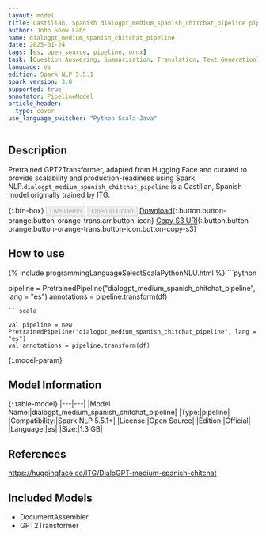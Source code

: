 ```yaml
---
layout: model
title: Castilian, Spanish dialogpt_medium_spanish_chitchat_pipeline pipeline GPT2Transformer from ITG
author: John Snow Labs
name: dialogpt_medium_spanish_chitchat_pipeline
date: 2025-01-24
tags: [es, open_source, pipeline, onnx]
task: [Question Answering, Summarization, Translation, Text Generation]
language: es
edition: Spark NLP 5.5.1
spark_version: 3.0
supported: true
annotator: PipelineModel
article_header:
  type: cover
use_language_switcher: "Python-Scala-Java"
---
```


## Description

Pretrained GPT2Transformer, adapted from Hugging Face and curated to provide scalability and production-readiness using Spark NLP.`dialogpt_medium_spanish_chitchat_pipeline` is a Castilian, Spanish model originally trained by ITG.

{:.btn-box}
<button class="button button-orange" disabled>Live Demo</button>
<button class="button button-orange" disabled>Open in Colab</button>
[Download](https://s3.amazonaws.com/auxdata.johnsnowlabs.com/public/models/dialogpt_medium_spanish_chitchat_pipeline_es_5.5.1_3.0_1737732589843.zip){:.button.button-orange.button-orange-trans.arr.button-icon}
[Copy S3 URI](s3://auxdata.johnsnowlabs.com/public/models/dialogpt_medium_spanish_chitchat_pipeline_es_5.5.1_3.0_1737732589843.zip){:.button.button-orange.button-orange-trans.button-icon.button-copy-s3}

## How to use



<div class="tabs-box" markdown="1">
{% include programmingLanguageSelectScalaPythonNLU.html %}
```python

pipeline = PretrainedPipeline("dialogpt_medium_spanish_chitchat_pipeline", lang = "es")
annotations =  pipeline.transform(df)   

```
```scala

val pipeline = new PretrainedPipeline("dialogpt_medium_spanish_chitchat_pipeline", lang = "es")
val annotations = pipeline.transform(df)

```
</div>

{:.model-param}
## Model Information

{:.table-model}
|---|---|
|Model Name:|dialogpt_medium_spanish_chitchat_pipeline|
|Type:|pipeline|
|Compatibility:|Spark NLP 5.5.1+|
|License:|Open Source|
|Edition:|Official|
|Language:|es|
|Size:|1.3 GB|

## References

https://huggingface.co/ITG/DialoGPT-medium-spanish-chitchat

## Included Models

- DocumentAssembler
- GPT2Transformer